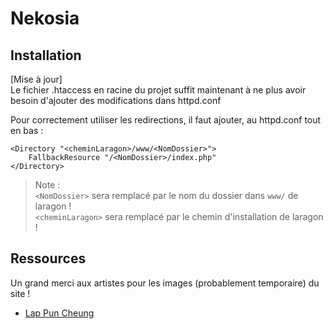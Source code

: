 # Nekosia

## Installation

[Mise à jour]\
Le fichier .htaccess en racine du projet suffit maintenant à ne plus avoir besoin d'ajouter des modifications dans httpd.conf

Pour correctement utiliser les redirections, il faut ajouter, au httpd.conf tout en bas :
```
<Directory "<cheminLaragon>/www/<NomDossier>">
	FallbackResource "/<NomDossier>/index.php"
</Directory>
```
> Note :\
> `<NomDossier>` sera remplacé par le nom du dossier dans `www/` de laragon !\
> `<cheminLaragon>` sera remplacé par le chemin d'installation de laragon !     

## Ressources

Un grand merci aux artistes pour les images (probablement temporaire) du site !

 * [Lap Pun Cheung](https://www.artstation.com/c780162)